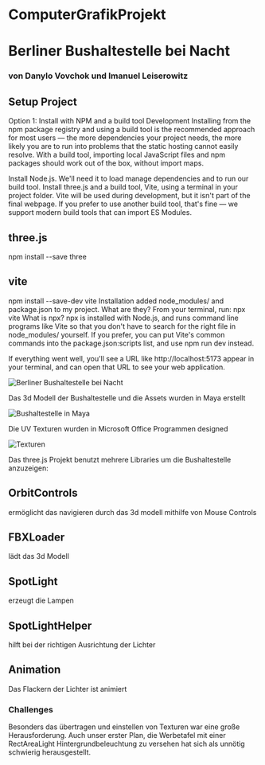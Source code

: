 # ComputerGrafikProjekt
# Berliner Bushaltestelle bei Nacht
### von Danylo Vovchok und Imanuel Leiserowitz


## Setup Project

Option 1: Install with NPM and a build tool
Development
Installing from the npm package registry and using a build tool is the recommended approach for most users — the more dependencies your project needs, the more likely you are to run into problems that the static hosting cannot easily resolve. With a build tool, importing local JavaScript files and npm packages should work out of the box, without import maps.

Install Node.js. We'll need it to load manage dependencies and to run our build tool.
Install three.js and a build tool, Vite, using a terminal in your project folder. Vite will be used during development, but it isn't part of the final webpage. If you prefer to use another build tool, that's fine — we support modern build tools that can import ES Modules.

## three.js
npm install --save three

## vite
npm install --save-dev vite
Installation added node_modules/ and package.json to my project. What are they?
From your terminal, run:
npx vite
What is npx?
npx is installed with Node.js, and runs command line programs like Vite so that you don't have to search for the right file in node_modules/ yourself. If you prefer, you can put Vite's common commands into the package.json:scripts list, and use npm run dev instead.

If everything went well, you'll see a URL like http://localhost:5173 appear in your terminal, and can open that URL to see your web application.



![Berliner Bushaltestelle bei Nacht](https://imgur.com/a/lDGNoDM)

Das 3d Modell der Bushaltestelle und die Assets wurden in Maya erstellt

![Bushaltestelle in Maya](https://imgur.com/ghMCQCQ)

Die UV Texturen wurden in Microsoft Office Programmen designed

![Texturen](https://imgur.com/RBiPxMN)

Das three.js Projekt benutzt mehrere Libraries um die Bushaltestelle anzuzeigen:

## OrbitControls

ermöglicht das navigieren durch das 3d modell mithilfe von Mouse Controls

## FBXLoader

lädt das 3d Modell

## SpotLight

erzeugt die Lampen

## SpotLightHelper

hilft bei der richtigen Ausrichtung der Lichter

## Animation

Das Flackern der Lichter ist animiert 

### Challenges

Besonders das übertragen und einstellen von Texturen war eine große Herausforderung. Auch unser erster Plan, die Werbetafel 
mit einer RectAreaLight Hintergrundbeleuchtung zu versehen hat sich als unnötig schwierig herausgestellt. 
